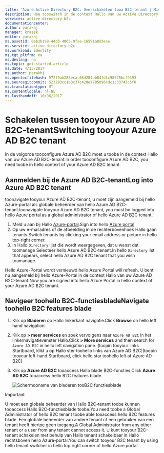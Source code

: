 ```yaml
---
title: 'Azure Active Directory B2C: Overschakelen tooa B2C-tenant | Microsoft Docs'
description: Hoe tooswitch in de context Hallo van uw Active Directory B2C-tenant
services: active-directory-b2c
documentationcenter: 
author: parakhj
manager: krassk
editor: parakhj
ms.assetid: 0eb1b198-44d3-4065-9fae-16591a8d3eae
ms.service: active-directory-b2c
ms.workload: identity
ms.tgt_pltfrm: na
ms.devlang: na
ms.topic: get-started-article
ms.date: 4/13/2017
ms.author: parakhj
ms.openlocfilehash: 572f9ab283ecac68d284bb04fdfc98575bcf9393
ms.sourcegitcommit: 523283cc1b3c37c428e77850964dc1c33742c5f0
ms.translationtype: MT
ms.contentlocale: nl-NL
ms.lasthandoff: 10/06/2017
---
```

# <a name="switching-tooyour-azure-ad-b2c-tenant"></a><span data-ttu-id="bffc9-103">Schakelen tussen tooyour Azure AD B2C-tenant</span><span class="sxs-lookup"><span data-stu-id="bffc9-103">Switching tooyour Azure AD B2C tenant</span></span>

<span data-ttu-id="bffc9-104">In de volgorde tooconfigure Azure AD B2C moet u toobe in de context Hallo van uw Azure AD B2C-tenant.</span><span class="sxs-lookup"><span data-stu-id="bffc9-104">In order tooconfigure Azure AD B2C, you need toobe in hello context of your Azure AD B2C tenant.</span></span>

## <a name="log-into-azure-ad-b2c-tenant"></a><span data-ttu-id="bffc9-105">Aanmelden bij de Azure AD B2C-tenant</span><span class="sxs-lookup"><span data-stu-id="bffc9-105">Log into Azure AD B2C tenant</span></span>

<span data-ttu-id="bffc9-106">toonavigate tooyour Azure AD B2C-tenant, u moet zijn aangemeld bij hello Azure-portal als globale beheerder van hello Azure AD B2C-tenant.</span><span class="sxs-lookup"><span data-stu-id="bffc9-106">toonavigate tooyour Azure AD B2C tenant, you must be logged into hello Azure portal as a global administrator of hello Azure AD B2C tenant.</span></span>

1. <span data-ttu-id="bffc9-107">Meld u aan bij Hallo [Azure-portal](http://portal.azure.com).</span><span class="sxs-lookup"><span data-stu-id="bffc9-107">Sign into hello [Azure portal](http://portal.azure.com).</span></span>
1. <span data-ttu-id="bffc9-108">Op uw e-mailadres of de afbeelding in de rechterbovenhoek Hallo gaan tenants.</span><span class="sxs-lookup"><span data-stu-id="bffc9-108">Switch tenants by clicking your email address or picture in hello top-right corner.</span></span>
1. <span data-ttu-id="bffc9-109">In Hallo `Directory` lijst die wordt weergegeven, dat u wenst dat toomanage Selecteer hello Azure AD B2C-tenant.</span><span class="sxs-lookup"><span data-stu-id="bffc9-109">In hello `Directory` list that appears, select hello Azure AD B2C tenant that you wish toomanage.</span></span>

<span data-ttu-id="bffc9-110">Hello Azure-Portal wordt vernieuwd.</span><span class="sxs-lookup"><span data-stu-id="bffc9-110">hello Azure Portal will refresh.</span></span>  <span data-ttu-id="bffc9-111">U bent nu aangemeld bij hello Azure-Portal in de context Hallo van uw Azure AD B2C-tenant.</span><span class="sxs-lookup"><span data-stu-id="bffc9-111">Now you are signed into hello Azure Portal in hello context of your Azure AD B2C tenant.</span></span>

## <a name="navigate-toohello-b2c-features-blade"></a><span data-ttu-id="bffc9-112">Navigeer toohello B2C-functiesblade</span><span class="sxs-lookup"><span data-stu-id="bffc9-112">Navigate toohello B2C features blade</span></span>

1. <span data-ttu-id="bffc9-113">Klik op **Bladeren** op Hallo linkerkant navigatie.</span><span class="sxs-lookup"><span data-stu-id="bffc9-113">Click **Browse** on hello left hand navigation.</span></span>
1. <span data-ttu-id="bffc9-114">Klik op **> meer services** en zoek vervolgens naar `Azure AD B2C` in het linkernavigatievenster Hallo.</span><span class="sxs-lookup"><span data-stu-id="bffc9-114">Click **> More services** and then search for `Azure AD B2C` in hello left navigation pane.</span></span>  <span data-ttu-id="bffc9-115">(toopin tooyour links Startboard, klikt u op Hallo ster toohello links van Azure AD B2C)</span><span class="sxs-lookup"><span data-stu-id="bffc9-115">(toopin tooyour left-hand Startboard, click hello star toohello left of Azure AD B2C)</span></span>
1. <span data-ttu-id="bffc9-116">Klik op **Azure AD B2C** tooaccess Hallo blade B2C-functies.</span><span class="sxs-lookup"><span data-stu-id="bffc9-116">Click **Azure AD B2C** tooaccess hello B2C features blade.</span></span>
   
    ![Schermopname van bladeren tooB2C functiesblade](./media/active-directory-b2c-get-started/b2c-browse.png)

> [!IMPORTANT]
> <span data-ttu-id="bffc9-118">U moet een globale beheerder van Hallo B2C-tenant toobe kunnen tooaccess Hallo B2C-functiesblade toobe.</span><span class="sxs-lookup"><span data-stu-id="bffc9-118">You need toobe a Global Administrator of hello B2C tenant toobe able tooaccess hello B2C features blade.</span></span> <span data-ttu-id="bffc9-119">Een globale beheerder van andere tenant of een gebruiker van een tenant heeft hiertoe geen toegang.</span><span class="sxs-lookup"><span data-stu-id="bffc9-119">A Global Administrator from any other tenant or a user from any tenant cannot access it.</span></span>  <span data-ttu-id="bffc9-120">U kunt tooyour B2C-tenant schakelen met behulp van Hallo tenant schakelbaar in Hallo rechtsboven hello Azure-portal.</span><span class="sxs-lookup"><span data-stu-id="bffc9-120">You can switch tooyour B2C tenant by using hello tenant switcher in hello top right corner of hello Azure portal.</span></span>
